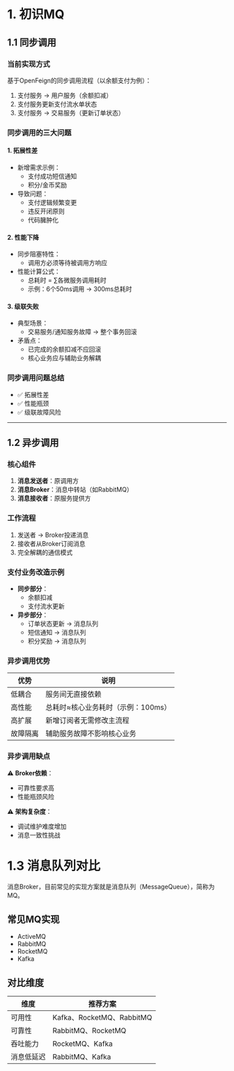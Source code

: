 # 1. 初识MQ

## 1.1 同步调用

### 当前实现方式
基于OpenFeign的同步调用流程（以余额支付为例）：
1. 支付服务 → 用户服务（余额扣减）
2. 支付服务更新支付流水单状态
3. 支付服务 → 交易服务（更新订单状态）

### 同步调用的三大问题

#### 1. 拓展性差
- 新增需求示例：
  - 支付成功短信通知
  - 积分/金币奖励
- 导致问题：
  - 支付逻辑频繁变更
  - 违反开闭原则
  - 代码臃肿化

#### 2. 性能下降
- 同步阻塞特性：
  - 调用方必须等待被调用方响应
- 性能计算公式：
  - 总耗时 = ∑各微服务调用耗时
  - 示例：6个50ms调用 → 300ms总耗时

#### 3. 级联失败
- 典型场景：
  - 交易服务/通知服务故障 → 整个事务回滚
- 矛盾点：
  - 已完成的余额扣减不应回滚
  - 核心业务应与辅助业务解耦

### 同步调用问题总结
- ✅ 拓展性差
- ✅ 性能瓶颈
- ✅ 级联故障风险

---

## 1.2 异步调用

### 核心组件
1. **消息发送者**：原调用方
2. **消息Broker**：消息中转站（如RabbitMQ）
3. **消息接收者**：原服务提供方

### 工作流程
1. 发送者 → Broker投递消息
2. 接收者从Broker订阅消息
3. 完全解耦的通信模式

### 支付业务改造示例
- **同步部分**：
  - 余额扣减
  - 支付流水更新
- **异步部分**：
  - 订单状态更新 → 消息队列
  - 短信通知 → 消息队列
  - 积分奖励 → 消息队列

### 异步调用优势
| 优势 | 说明 |
|------|------|
| 低耦合 | 服务间无直接依赖 |
| 高性能 | 总耗时≈核心业务耗时（示例：100ms） |
| 高扩展 | 新增订阅者无需修改主流程 |
| 故障隔离 | 辅助服务故障不影响核心业务 |

### 异步调用缺点
⚠️ **Broker依赖**：  
- 可靠性要求高  
- 性能瓶颈风险  

⚠️ **架构复杂度**：  
- 调试维护难度增加  
- 消息一致性挑战  

# 1.3 消息队列对比

消息Broker，目前常见的实现方案就是消息队列（MessageQueue），简称为MQ。

## 常见MQ实现
- ActiveMQ
- RabbitMQ
- RocketMQ
- Kafka

## 对比维度

| 维度         | 推荐方案                          |
|--------------|----------------------------------|
| 可用性       | Kafka、RocketMQ、RabbitMQ        |
| 可靠性       | RabbitMQ、RocketMQ               |
| 吞吐能力     | RocketMQ、Kafka                  |
| 消息低延迟   | RabbitMQ、Kafka                  |
